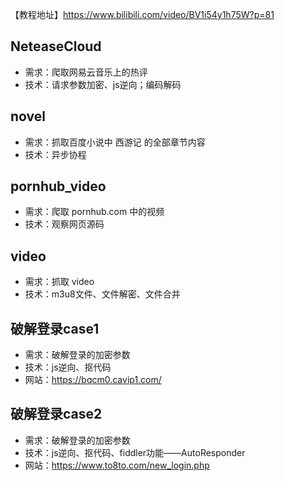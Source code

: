 【教程地址】https://www.bilibili.com/video/BV1i54y1h75W?p=81

## NeteaseCloud
- 需求：爬取网易云音乐上的热评
- 技术：请求参数加密、js逆向；编码解码

## novel
- 需求：抓取百度小说中 西游记 的全部章节内容
- 技术：异步协程

## pornhub_video
- 需求：爬取 pornhub.com 中的视频
- 技术：观察网页源码

## video
- 需求：抓取 video
- 技术：m3u8文件、文件解密、文件合并

## 破解登录case1
- 需求：破解登录的加密参数
- 技术：js逆向、抠代码
- 网站：https://bqcm0.cavip1.com/

## 破解登录case2
- 需求：破解登录的加密参数
- 技术：js逆向、抠代码、fiddler功能——AutoResponder
- 网站：https://www.to8to.com/new_login.php